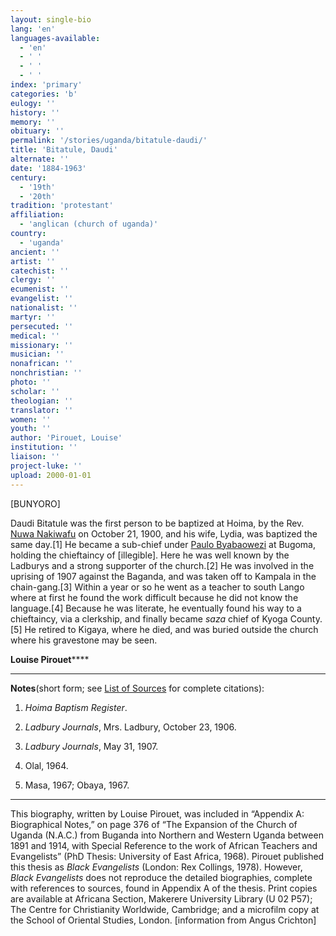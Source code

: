 ```yaml
---
layout: single-bio
lang: 'en'
languages-available:
  - 'en'
  - ' '
  - ' '
  - ' '
index: 'primary'
categories: 'b'
eulogy: ''
history: ''
memory: ''
obituary: ''
permalink: '/stories/uganda/bitatule-daudi/'
title: 'Bitatule, Daudi'
alternate: ''
date: '1884-1963'
century:
  - '19th'
  - '20th'
tradition: 'protestant'
affiliation:
  - 'anglican (church of uganda)'
country:
  - 'uganda'
ancient: ''
artist: ''
catechist: ''
clergy: ''
ecumenist: ''
evangelist: ''
nationalist: ''
martyr: ''
persecuted: ''
medical: ''
missionary: ''
musician: ''
nonafrican: ''
nonchristian: ''
photo: ''
scholar: ''
theologian: ''
translator: ''
women: ''
youth: ''
author: 'Pirouet, Louise'
institution: ''
liaison: ''
project-luke: ''
upload: 2000-01-01
---
```



[BUNYORO]

Daudi Bitatule was the first person to be baptized at Hoima,  by the Rev. [Nuwa  Nakiwafu](nakiwafu_nuwa.html) on October 21, 1900, and his wife, Lydia, was baptized the  same day.[1] He became a sub-chief under [Paulo Byabaowezi](byabaowezi_paulo_and_damari_karujuka.html) at Bugoma, holding the  chieftaincy of [illegible]. Here he was well known by the Ladburys and a strong  supporter of the church.[2] He was involved in the uprising of 1907 against the  Baganda, and was taken off to Kampala in the chain-gang.[3] Within a year or so  he went as a teacher to south Lango where at first he found the work difficult  because he did not know the language.[4] Because he was literate, he eventually  found his way to a chieftaincy, via a clerkship, and finally became *saza* chief of Kyoga County.[5] He retired to Kigaya, where he died, and was buried  outside the church where his gravestone may be seen.

**Louise Pirouet******

---

**Notes**(short  form; see [List of  Sources](Pirouet_AppendixA_Sources.html) for complete citations):
1. *Hoima  Baptism Register*.

2. *Ladbury  Journals*, Mrs. Ladbury, October 23, 1906.

3. *Ladbury  Journals*, May 31, 1907.

4. Olal, 1964.

5. Masa, 1967; Obaya, 1967.

---

This biography, written by Louise Pirouet, was included in &ldquo;Appendix A: Biographical Notes,&rdquo;  on page 376 of &ldquo;The Expansion of  the Church of Uganda (N.A.C.) from Buganda into Northern and Western Uganda  between 1891 and 1914, with Special Reference to the work of African Teachers  and Evangelists&rdquo; (PhD Thesis: University of East Africa, 1968). Pirouet  published this thesis as *Black  Evangelists* (London: Rex Collings, 1978). However, *Black  Evangelists* does not reproduce the detailed biographies, complete with  references to sources, found in Appendix A of the thesis. Print copies are  available at Africana Section, Makerere University Library (U 02 P57); The Centre for Christianity  Worldwide, Cambridge; and a microfilm copy at the School of Oriental Studies,  London. [information from Angus Crichton]